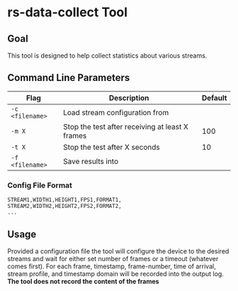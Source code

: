 # rs-data-collect Tool

## Goal

This tool is designed to help collect statistics about various streams.

## Command Line Parameters

|Flag   |Description   |Default|
|---|---|---|
|`-c <filename>`|Load stream configuration from <filename>||
|`-m X`|Stop the test after receiving at least X frames|100|
|`-t X`|Stop the test after X seconds|10|
|`-f <filename>`|Save results into <filename>||
  
### Config File Format
```
STREAM1,WIDTH1,HEIGHT1,FPS1,FORMAT1,
STREAM2,WIDTH2,HEIGHT2,FPS2,FORMAT2,
...
```
  
## Usage
Provided a configuration file the tool will configure the device to the desired streams and wait for either set number of frames or a timeout (whatever comes first). For each frame, timestamp, frame-number, time of arrival, stream profile, and timestamp domain will be recorded into the output log. **The tool does not record the content of the frames**
